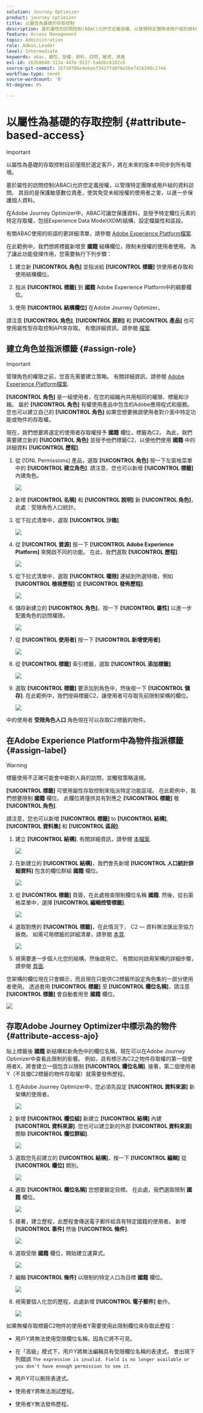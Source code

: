 ```yaml
---
solution: Journey Optimizer
product: journey optimizer
title: 以屬性為基礎的存取控制
description: 基於屬性的訪問控制(ABAC)允許您定義授權，以管理特定團隊或用戶組的資料訪問。
feature: Access Management
topic: Administration
role: Admin,Leader
level: Intermediate
keywords: abac，屬性，授權，資料，訪問，敏感，資產
exl-id: 162b0848-313a-447e-9237-5a6dbc8102c6
source-git-commit: 16738786e4ebeef3417fd0f6e5be741b348c2744
workflow-type: tm+mt
source-wordcount: '0'
ht-degree: 0%

---
```


# 以屬性為基礎的存取控制 {#attribute-based-access}

>[!IMPORTANT]
>
>以屬性為基礎的存取控制目前僅限於選定客戶，將在未來的版本中同步到所有環境。

基於屬性的訪問控制(ABAC)允許您定義授權，以管理特定團隊或用戶組的資料訪問。 其目的是保護敏感數位資產，使其免受未經授權的使用者之害，以進一步保護個人資料。

在Adobe Journey Optimizer中，ABAC可讓您保護資料，並授予特定欄位元素的特定存取權，包括Experience Data Model(XDM)結構、設定檔屬性和區段。

有關ABAC使用的術語的更詳細清單，請參閱 [Adobe Experience Platform檔案](https://experienceleague.adobe.com/docs/experience-platform/access-control/abac/overview.html).

在此範例中，我們想將標籤新增至 **國籍** 結構欄位，限制未授權的使用者使用。 為了讓此功能發揮作用，您需要執行下列步驟：

1. 建立新  **[!UICONTROL 角色]** 並指派給  **[!UICONTROL 標籤]** 供使用者存取和使用結構欄位。

1. 指派  **[!UICONTROL 標籤]** 到 **國籍** Adobe Experience Platform中的綱要欄位。

1. 使用  **[!UICONTROL 結構欄位]** 在Adobe Journey Optimizer。

請注意 **[!UICONTROL 角色]**, **[!UICONTROL 原則]** 和 **[!UICONTROL 產品]** 也可使用屬性型存取控制API來存取。 有關詳細資訊，請參閱 [檔案](https://experienceleague.adobe.com/docs/experience-platform/access-control/abac/abac-api/overview.html).

## 建立角色並指派標籤 {#assign-role}

>[!IMPORTANT]
>
>管理角色的權限之前，您首先需要建立策略。 有關詳細資訊，請參閱 [Adobe Experience Platform檔案](https://experienceleague.adobe.com/docs/experience-platform/access-control/abac/permissions-ui/policies.html).

**[!UICONTROL 角色]** 是一組使用者，在您的組織內共用相同的權限、標籤和沙箱。 屬於 **[!UICONTROL 角色]** 有權使用產品中包含的Adobe應用程式和服務。
您也可以建立自己的 **[!UICONTROL 角色]** 如果您想要微調使用者對介面中特定功能或物件的存取權。

現在，我們想要將選定的使用者存取權授予 **國籍** 欄位，標籤為C2。 為此，我們需要建立新的 **[!UICONTROL 角色]** 並授予他們標籤C2，以便他們使用 **國籍** 中的詳細資料 **[!UICONTROL 歷程]**.

1. 從 [!DNL Permissions] 產品，選取 **[!UICONTROL 角色]** 按一下左窗格菜單中的 **[!UICONTROL 建立角色]**. 請注意，您也可以新增 **[!UICONTROL 標籤]** 內建角色。

   ![](assets/role_1.png)

1. 新增 **[!UICONTROL 名稱]** 和 **[!UICONTROL 說明]** 新 **[!UICONTROL 角色]**，此處：受限角色人口統計。

1. 從下拉式清單中，選取 **[!UICONTROL 沙箱]**.

   ![](assets/role_2.png)

1. 從 **[!UICONTROL 資源]** 按一下 **[!UICONTROL Adobe Experience Platform]** 來開啟不同的功能。 在此，我們選取 **[!UICONTROL 歷程]**.

   ![](assets/role_3.png)

1. 從下拉式清單中，選取 **[!UICONTROL 權限]** 連結到所選特徵，例如 **[!UICONTROL 檢視歷程]** 或 **[!UICONTROL 發佈歷程]**.

   ![](assets/role_6.png)

1. 儲存新建立的 **[!UICONTROL 角色]**，按一下 **[!UICONTROL 屬性]** 以進一步配置角色的訪問權限。

   ![](assets/role_7.png)

1. 從 **[!UICONTROL 使用者]** 按一下 **[!UICONTROL 新增使用者]**.

   ![](assets/role_8.png)

1. 從 **[!UICONTROL 標籤]** 索引標籤，選取 **[!UICONTROL 添加標籤]**.

   ![](assets/role_9.png)

1. 選取 **[!UICONTROL 標籤]** 要添加到角色中，然後按一下 **[!UICONTROL 儲存]**. 在此範例中，我們授與標籤C2，讓使用者可存取先前限制架構的欄位。

   ![](assets/role_4.png)

中的使用者 **受限角色人口** 角色現在可以存取C2標籤的物件。

## 在Adobe Experience Platform中為物件指派標籤 {#assign-label}

>[!WARNING]
>
>標籤使用不正確可能會中斷對人員的訪問，並觸發策略違規。

**[!UICONTROL 標籤]** 可使用屬性存取控制來指派特定功能區域。
在此範例中，我們想要限制 **國籍** 欄位。 此欄位將僅供具有對應之 **[!UICONTROL 標籤]** 敬  **[!UICONTROL 角色]**.

請注意，您也可以新增  **[!UICONTROL 標籤]** to  **[!UICONTROL 結構]**,  **[!UICONTROL 資料集]** 和  **[!UICONTROL 區段]**.

1. 建立 **[!UICONTROL 結構]**. 有關詳細資訊，請參閱 [本檔案](https://experienceleague.adobe.com/docs/experience-platform/xdm/schema/composition.html?lang=zh-Hant).

   ![](assets/label_1.png)

1. 在新建立的 **[!UICONTROL 結構]**，我們會先新增 **[!UICONTROL 人口統計詳細資料]** 包含的欄位群組 **國籍** 欄位。

   ![](assets/label_2.png)

1. 從 **[!UICONTROL 標籤]** 頁簽，在此處檢查限制欄位名稱 **國籍**. 然後，從右窗格菜單中，選擇 **[!UICONTROL 編輯控管標籤]**.

   ![](assets/label_3.png)

1. 選取對應的 **[!UICONTROL 標籤]**，在此情況下， C2 — 資料無法匯出至協力廠商。 如需可用標籤的詳細清單，請參閱 [本頁](https://experienceleague.adobe.com/docs/experience-platform/data-governance/labels/reference.html#contract-labels).

   ![](assets/label_4.png)

1. 視需要進一步個人化您的結構，然後啟用它。 有關如何啟用架構的詳細步驟，請參閱 [頁面](https://experienceleague.adobe.com/docs/experience-platform/xdm/ui/resources/schemas.html#profile).

您架構的欄位現在只會顯示，而且現在只能供C2標籤所設定角色集的一部分使用者使用。
透過套用 **[!UICONTROL 標籤]** 至 **[!UICONTROL 欄位名稱]**，請注意 **[!UICONTROL 標籤]** 會自動套用至 **國籍** 欄位。

![](assets/label_5.png)

## 存取Adobe Journey Optimizer中標示為的物件 {#attribute-access-ajo}

貼上標籤後 **國籍** 新結構和新角色中的欄位名稱，現在可以在Adobe Journey Optimizer中查看此限制的影響。
例如，具有標示為C2之物件存取權的第一個使用者X，將會建立一個包含以限制 **[!UICONTROL 欄位名稱]**. 接著，第二個使用者Y（不具備C2標籤的物件存取權）就需要發佈歷程。

1. 在Adobe Journey Optimizer中，您必須先設定 **[!UICONTROL 資料來源]** 新架構的使用者。

   ![](assets/journey_1.png)

1. 新增 **[!UICONTROL 欄位組]** 新建立 **[!UICONTROL 結構]** 內建 **[!UICONTROL 資料來源]**. 您也可以建立新的外部 **[!UICONTROL 資料來源]** 關聯 **[!UICONTROL 欄位群組]**.

   ![](assets/journey_2.png)

1. 選取您先前建立的 **[!UICONTROL 結構]**，按一下 **[!UICONTROL 編輯]** 從 **[!UICONTROL 欄位]** 類別。

   ![](assets/journey_3.png)

1. 選取 **[!UICONTROL 欄位名稱]** 您想要鎖定目標。 在此處，我們選取限制 **國籍** 欄位。

   ![](assets/journey_4.png)

1. 接著，建立歷程，此歷程會傳送電子郵件給具有特定國籍的使用者。 新增 **[!UICONTROL 事件]** 然後 **[!UICONTROL 條件]**.

   ![](assets/journey_5.png)

1. 選取受限 **國籍** 欄位，開始建立運算式。

   ![](assets/journey_6.png)

1. 編輯 **[!UICONTROL 條件]** 以限制的特定人口為目標 **國籍** 欄位。

   ![](assets/journey_7.png)

1. 視需要個人化您的歷程，此處新增 **[!UICONTROL 電子郵件]** 動作。

   ![](assets/journey_8.png)

如果無權存取標籤C2物件的使用者Y需要使用此限制欄位來存取此歷程：

* 用戶Y將無法使用受限欄位名稱，因為它將不可見。

* 在「高級」模式下，用戶Y將無法編輯具有受限欄位名稱的表達式。 會出現下列錯誤 `The expression is invalid. Field is no longer available or you don't have enough permission to see it`.

* 用戶Y可以刪除表達式。

* 使用者Y將無法測試歷程。

* 使用者Y無法發佈歷程。
